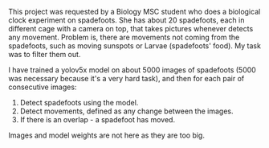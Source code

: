 This project was requested by a Biology MSC student who does a biological clock experiment on spadefoots.
She has about 20 spadefoots, each in different cage with a camera on top, that takes pictures whenever detects any movement.
Problem is, there are movements not coming from the spadefoots, such as moving sunspots or Larvae (spadefoots' food). My task was to filter them out.

I have trained a yolov5x model on about 5000 images of spadefoots (5000 was necessary because it's a very hard task), and then for each pair of consecutive images:
1. Detect spadefoots using the model.
2. Detect movements, defined as any change between the images.
3. If there is an overlap - a spadefoot has moved.

Images and model weights are not here as they are too big.
